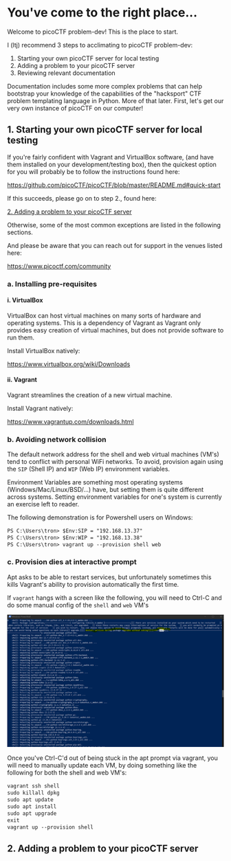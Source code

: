 # You've come to the right place...

Welcome to picoCTF problem-dev! This is the place to start.

I (ltj) recommend 3 steps to acclimating to picoCTF problem-dev:

1. Starting your own picoCTF server for local testing
2. Adding a problem to your picoCTF server
3. Reviewing relevant documentation

Documentation includes some more complex problems that can help bootstrap your
knowledge of the capabilities of the "hacksport" CTF problem templating
language in Python. More of that later. First, let's get our very own instance
of picoCTF on our computer!


## 1. Starting your own picoCTF server for local testing

If you're fairly confident with Vagrant and VirtualBox software, (and have them
installed on your development/testing box), then the quickest option for you
will probably be to follow the instructions found here:

https://github.com/picoCTF/picoCTF/blob/master/README.md#quick-start

If this succeeds, please go on to step 2., found here:

[2. Adding a problem to your picoCTF server](/#2-adding-a-problem-to-your-picoctf-server)

Otherwise, some of the most common exceptions are listed in the following 
sections.

And please be aware that you can reach out for support in the venues listed 
here:

https://www.picoctf.com/community

### a. Installing pre-requisites

#### i. VirtualBox

VirtualBox can host virtual machines on many sorts of hardware and operating
systems. This is a dependency of Vagrant as Vagrant only provides easy creation
of virtual machines, but does not provide software to run them.

Install VirtualBox natively:

https://www.virtualbox.org/wiki/Downloads

#### ii. Vagrant

Vagrant streamlines the creation of a new virtual machine.

Install Vagrant natively:

https://www.vagrantup.com/downloads.html


### b. Avoiding network collision

The default network address for the shell and web virtual machines (VM's) tend
to conflict with personal WiFi networks. To avoid, provision again using the
`SIP` (Shell IP) and `WIP` (Web IP) environment variables.

Environment Variables are something most operating systems 
(Windows/Mac/Linux/BSD/...) have, but setting them is quite different across
systems. Setting environment variables for one's system is currently an 
exercise left to reader.

The following demonstration is for Powershell users on Windows:

```
PS C:\Users\tron> $Env:SIP = "192.168.13.37"
PS C:\Users\tron> $Env:WIP = "192.168.13.38"
PS C:\Users\tron> vagrant up --provision shell web
```


### c. Provision dies at interactive prompt

Apt asks to be able to restart services, but unfortunately sometimes this kills
Vagrant's ability to provision automatically the first time.

If `vagrant` hangs with a screen like the following, you will need to Ctrl-C
and do some manual config of the `shell` and `web` VM's

![Apt Hangup](/img/death-by-prompt.png)

Once you've Ctrl-C'd out of being stuck in the apt prompt via vagrant, you will
need to manually update each VM, by doing something like the following for both
the shell and web VM's:

```
vagrant ssh shell
sudo killall dpkg
sudo apt update
sudo apt install
sudo apt upgrade
exit
vagrant up --provision shell
```

## 2. Adding a problem to your picoCTF server

